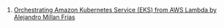 
1. [Orchestrating Amazon Kubernetes Service (EKS) from AWS Lambda by Alejandro Millan Frias](https://medium.com/@alejandro.millan.frias/managing-kubernetes-from-aws-lambda-7922c3546249)